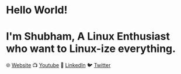 # Hello World!
# I'm Shubham, A Linux Enthusiast who want to Linux-ize everything.

🌐 [Website](https://www.fossfrog.in) 📺 [Youtube](https://youtube.com/fossfrog) 💼 [LinkedIn](https://www.linkedin.com/in/shubhamvis98) 🐦 [Twitter](https://twitter.com/shubhamvis98)
